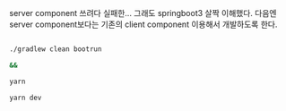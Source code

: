 server component 쓰려다 실패한... 그래도 springboot3 살짝 이해했다.
다음엔 server component보다는 기존의 client component 이용해서 개발하도록 한다.

```bash

./gradlew clean bootrun

&&

yarn

yarn dev

```